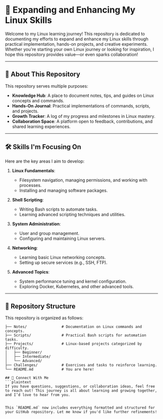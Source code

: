 # 🐧 Expanding and Enhancing My Linux Skills

Welcome to my Linux learning journey! This repository is dedicated to documenting my efforts to expand and enhance my Linux skills through practical implementation, hands-on projects, and creative experiments. Whether you're starting your own Linux journey or looking for inspiration, I hope this repository provides value—or even sparks collaboration!

---

## 📜 About This Repository
This repository serves multiple purposes:
- **Knowledge Hub**: A place to document notes, tips, and guides on Linux concepts and commands.
- **Hands-On Journal**: Practical implementations of commands, scripts, and projects.
- **Growth Tracker**: A log of my progress and milestones in Linux mastery.
- **Collaboration Space**: A platform open to feedback, contributions, and shared learning experiences.

---

## 🛠️ Skills I'm Focusing On
Here are the key areas I aim to develop:

1. **Linux Fundamentals**: 
   - Filesystem navigation, managing permissions, and working with processes.
   - Installing and managing software packages.

2. **Shell Scripting**:
   - Writing Bash scripts to automate tasks.
   - Learning advanced scripting techniques and utilities.

3. **System Administration**:
   - User and group management.
   - Configuring and maintaining Linux servers.

4. **Networking**:
   - Learning basic Linux networking concepts.
   - Setting up secure services (e.g., SSH, FTP).

5. **Advanced Topics**:
   - System performance tuning and kernel configuration.
   - Exploring Docker, Kubernetes, and other advanced tools.

---

## 📂 Repository Structure
This repository is organized as follows:
```plaintext
├── Notes/                # Documentation on Linux commands and concepts.
├── Scripts/              # Practical Bash scripts for automation tasks.
├── Projects/             # Linux-based projects categorized by difficulty.
│   ├── Beginner/
│   ├── Intermediate/
│   └── Advanced/
├── Challenges/           # Exercises and tasks to reinforce learning.
└── README.md             # You are here!

## 💬 Connect With Me
```plaintext
If you have questions, suggestions, or collaboration ideas, feel free to reach out! This journey is all about learning and growing together, and I’d love to hear from you.


This `README.md` now includes everything formatted and structured for your GitHub repository. Let me know if you'd like further refinements!
